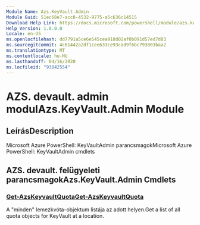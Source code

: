 ```yaml
---
Module Name: Azs.KeyVault.Admin
Module Guid: 51ec68e7-acc8-4532-9775-a5c636c14515
Download Help Link: https://docs.microsoft.com/powershell/module/azs.keyvault.admin
Help Version: 1.0.0.0
Locale: en-US
ms.openlocfilehash: dd7791a5ce6e545cea918d02af0b091d57ed7d83
ms.sourcegitcommit: 4c61442a2df1cee633ce93cad9f6bc793803baa2
ms.translationtype: MT
ms.contentlocale: hu-HU
ms.lasthandoff: 04/16/2020
ms.locfileid: "93842554"
---
```

# <span data-ttu-id="7a6ae-101">AZS. devault. admin modul</span><span class="sxs-lookup"><span data-stu-id="7a6ae-101">Azs.KeyVault.Admin Module</span></span>
## <span data-ttu-id="7a6ae-102">Leírás</span><span class="sxs-lookup"><span data-stu-id="7a6ae-102">Description</span></span>
<span data-ttu-id="7a6ae-103">Microsoft Azure PowerShell: KeyVaultAdmin parancsmagok</span><span class="sxs-lookup"><span data-stu-id="7a6ae-103">Microsoft Azure PowerShell: KeyVaultAdmin cmdlets</span></span>

## <span data-ttu-id="7a6ae-104">AZS. devault. felügyeleti parancsmagok</span><span class="sxs-lookup"><span data-stu-id="7a6ae-104">Azs.KeyVault.Admin Cmdlets</span></span>
### [<span data-ttu-id="7a6ae-105">Get-AzsKeyvaultQuota</span><span class="sxs-lookup"><span data-stu-id="7a6ae-105">Get-AzsKeyvaultQuota</span></span>](Get-AzsKeyvaultQuota.md)
<span data-ttu-id="7a6ae-106">A "minden" lemezkvóta-objektum listája az adott helyen.</span><span class="sxs-lookup"><span data-stu-id="7a6ae-106">Get a list of all quota objects for KeyVault at a location.</span></span>


